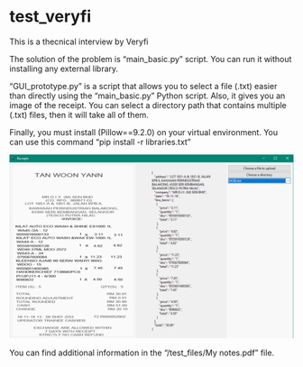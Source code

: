 # test_veryfi
This is a thecnical interview by Veryfi

The solution of the problem is “main_basic.py” script. You can run it without installing any external library.



“GUI_prototype.py” is a script that allows you to select a file (.txt) easier than directly using the “main_basic.py” Python script. Also, it gives you an image of the receipt. You can select a directory path that contains multiple  (.txt) files, then it will take all of them.

Finally, you must install (Pillow==9.2.0) on your virtual environment. You can use this command “pip install -r  libraries.txt” 


![alt text](https://github.com/reyesda/test_veryfi/blob/main/test_files/GUI_example.png?raw=true)


You can find additional information in the “/test_files/My notes.pdf” file.